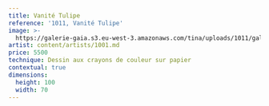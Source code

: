 ```yaml
---
title: Vanité Tulipe
reference: '1011, Vanité Tulipe'
image: >-
  https://galerie-gaia.s3.eu-west-3.amazonaws.com/tina/uploads/1011/galerie-gaia-1011-vanite-tulipe.jpg
artist: content/artists/1001.md
price: 5500
technique: Dessin aux crayons de couleur sur papier
contextual: true
dimensions:
  height: 100
  width: 70
---
```


